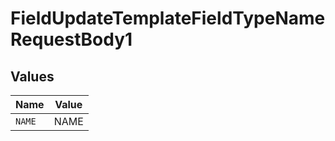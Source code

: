 # FieldUpdateTemplateFieldTypeNameRequestBody1


## Values

| Name   | Value  |
| ------ | ------ |
| `NAME` | NAME   |